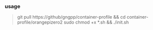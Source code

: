 ### usage
> git pull https://github/gngpp/container-profile && cd container-profile/orangepizero2
> sudo chmod +x *.sh && ./init.sh 
